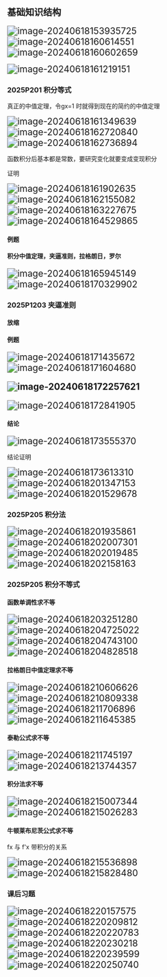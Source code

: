 ## 基础知识结构

<img src="assets/image-20240618153935725.png" alt="image-20240618153935725" style="zoom:150%;" />

<img src="assets/image-20240618160614551.png" alt="image-20240618160614551" style="zoom:150%;" />

<img src="assets/image-20240618160602659.png" alt="image-20240618160602659" style="zoom:150%;" />

​	<img src="assets/image-20240618161219151.png" alt="image-20240618161219151" style="zoom:150%;" />

### 2025P201 积分等式

真正的中值定理，令gx=1 时就得到现在的简约的中值定理

<img src="assets/image-20240618161349639.png" alt="image-20240618161349639" style="zoom:150%;" />

<img src="assets/image-20240618162720840.png" alt="image-20240618162720840" style="zoom:150%;" />

<img src="assets/image-20240618162736894.png" alt="image-20240618162736894" style="zoom:150%;" />

函数积分后基本都是常数，要研究变化就要变成变现积分

证明

<img src="assets/image-20240618161902635.png" alt="image-20240618161902635" style="zoom:150%;" />

<img src="assets/image-20240618162155082.png" alt="image-20240618162155082" style="zoom:150%;" />

<img src="assets/image-20240618163227675.png" alt="image-20240618163227675" style="zoom:150%;" />

 <img src="assets/image-20240618164529865.png" alt="image-20240618164529865" style="zoom:150%;" />

#### 例题

#### 积分中值定理，夹逼准则，拉格朗日，罗尔

<img src="assets/image-20240618165945149.png" alt="image-20240618165945149" style="zoom:150%;" />

<img src="assets/image-20240618170329902.png" alt="image-20240618170329902" style="zoom:150%;" />

### 2025P1203 夹逼准则

#### 放缩

#### 例题

<img src="assets/image-20240618171435672.png" alt="image-20240618171435672" style="zoom:150%;" />

<img src="assets/image-20240618171604680.png" alt="image-20240618171604680" style="zoom:150%;" />

#### <img src="assets/image-20240618172257621.png" alt="image-20240618172257621" style="zoom:150%;" />

<img src="assets/image-20240618172841905.png" alt="image-20240618172841905" style="zoom:150%;" />

#### 结论

<img src="assets/image-20240618173555370.png" alt="image-20240618173555370" style="zoom:150%;" />

结论证明

<img src="assets/image-20240618173613310.png" alt="image-20240618173613310" style="zoom:150%;" />

<img src="assets/image-20240618201347153.png" alt="image-20240618201347153" style="zoom:150%;" />

<img src="assets/image-20240618201529678.png" alt="image-20240618201529678" style="zoom:150%;" />

### 2025P205 积分法

<img src="assets/image-20240618201935861.png" alt="image-20240618201935861" style="zoom:150%;" />

<img src="assets/image-20240618202007301.png" alt="image-20240618202007301" style="zoom:150%;" />

<img src="assets/image-20240618202019485.png" alt="image-20240618202019485" style="zoom:150%;" />

<img src="assets/image-20240618202158163.png" alt="image-20240618202158163" style="zoom:150%;" />

### 2025P205 积分不等式

#### 函数单调性求不等

<img src="assets/image-20240618203251280.png" alt="image-20240618203251280" style="zoom:150%;" />

<img src="assets/image-20240618204725022.png" alt="image-20240618204725022" style="zoom:150%;" />

<img src="assets/image-20240618204743100.png" alt="image-20240618204743100" style="zoom:150%;" />

<img src="assets/image-20240618204828518.png" alt="image-20240618204828518" style="zoom:150%;" />

#### 拉格朗日中值定理求不等

<img src="assets/image-20240618210606626.png" alt="image-20240618210606626" style="zoom:150%;" />

<img src="assets/image-20240618210809338.png" alt="image-20240618210809338" style="zoom:150%;" />

<img src="assets/image-20240618211706896.png" alt="image-20240618211706896" style="zoom:150%;" />

<img src="assets/image-20240618211645385.png" alt="image-20240618211645385" style="zoom:150%;" />

#### 泰勒公式求不等

<img src="assets/image-20240618211745197.png" alt="image-20240618211745197" style="zoom:150%;" />

<img src="assets/image-20240618213744357.png" alt="image-20240618213744357" style="zoom:150%;" />

#### 积分法求不等

<img src="assets/image-20240618215007344.png" alt="image-20240618215007344" style="zoom:150%;" />

<img src="assets/image-20240618215026283.png" alt="image-20240618215026283" style="zoom:150%;" />

#### 牛顿莱布尼茨公式求不等

fx 与 f'x 带积分的关系

<img src="assets/image-20240618215536898.png" alt="image-20240618215536898" style="zoom:150%;" />

<img src="assets/image-20240618215828480.png" alt="image-20240618215828480" style="zoom:150%;" />

### 课后习题

<img src="assets/image-20240618220157575.png" alt="image-20240618220157575" style="zoom:150%;" />

<img src="assets/image-20240618220209812.png" alt="image-20240618220209812" style="zoom:150%;" />

<img src="assets/image-20240618220220783.png" alt="image-20240618220220783" style="zoom:150%;" />

<img src="assets/image-20240618220230218.png" alt="image-20240618220230218" style="zoom:150%;" />

<img src="assets/image-20240618220239599.png" alt="image-20240618220239599" style="zoom:150%;" />

<img src="assets/image-20240618220250740.png" alt="image-20240618220250740" style="zoom:150%;" />

